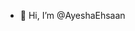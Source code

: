 - 👋 Hi, I’m @AyeshaEhsaan

<!---
AyeshaEhsaan/AyeshaEhsaan is a ✨ special ✨ repository because its `README.md` (this file) appears on your GitHub profile.
You can click the Preview link to take a look at your changes.
--->
